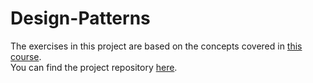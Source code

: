 # Design-Patterns

The exercises in this project are based on the concepts covered in [this course]([course_link](https://www.udemy.com/course/designpatterns/)).  
You can find the project repository [here]([project_link](https://github.com/javaturk/DesignPatterns)).  

